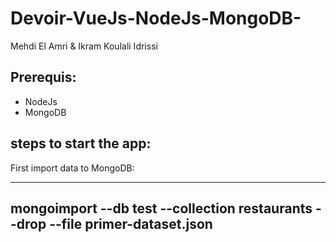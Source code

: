 # Devoir-VueJs-NodeJs-MongoDB-
Mehdi El Amri &amp; Ikram Koulali Idrissi

## Prerequis:  
* NodeJs
* MongoDB

## steps to start the app: 
First import data to MongoDB: 

---
mongoimport --db test --collection restaurants --drop --file primer-dataset.json
---



